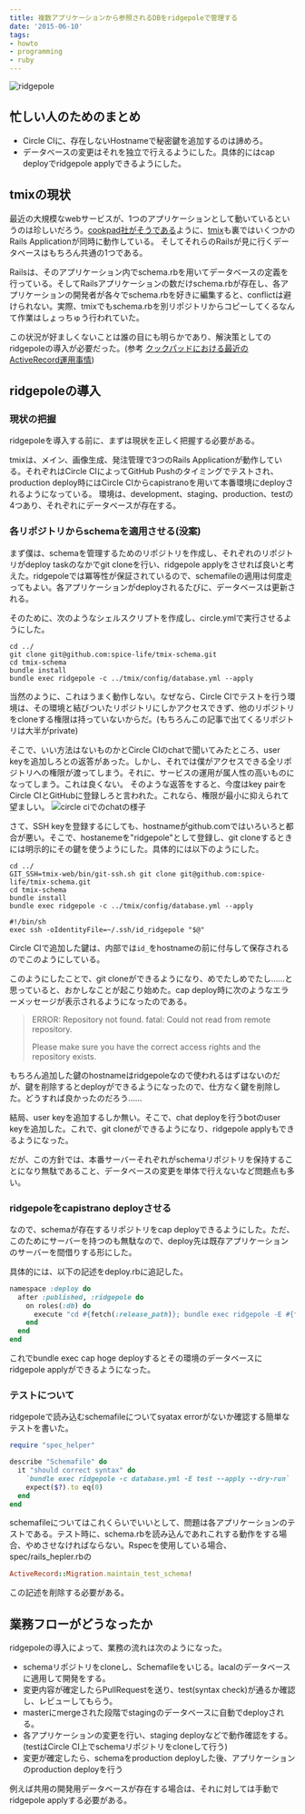 ```yaml
---
title: 複数アプリケーションから参照されるDBをridgepoleで管理する
date: '2015-06-10'
tags:
- howto
- programming
- ruby
---
```


![ridgepole](2015/ridgepole-01.png)

## 忙しい人のためのまとめ

- Circle CIに、存在しないHostnameで秘密鍵を追加するのは諦めろ。
- データベースの変更はそれを独立で行えるようにした。具体的にはcap deployでridgepole applyできるようにした。

## tmixの現状

最近の大規模なwebサービスが、1つのアプリケーションとして動いているというのは珍しいだろう。[cookpad社がそうである](http://techlife.cookpad.com/entry/2014/09/08/093000)ように、[tmix](http://tmix.jp)も裏ではいくつかのRails Applicationが同時に動作している。
そしてそれらのRailsが見に行くデータベースはもちろん共通の1つである。


Railsは、そのアプリケーション内でschema.rbを用いてデータベースの定義を行っている。そしてRailsアプリケーションの数だけschema.rbが存在し、各アプリケーションの開発者が各々でschema.rbを好きに編集すると、conflictは避けられない。実際、tmixでもschema.rbを別リポジトリからコピーしてくるなんて作業はしょっちゅう行われていた。


この状況が好ましくないことは誰の目にも明らかであり、解決策としてのridgepoleの導入が必要だった。(参考 [クックパッドにおける最近のActiveRecord運用事情](http://techlife.cookpad.com/entry/2014/08/28/194147))

## ridgepoleの導入
### 現状の把握

ridgepoleを導入する前に、まずは現状を正しく把握する必要がある。


tmixは、メイン、画像生成、発注管理で3つのRails Applicationが動作している。それぞれはCircle CIによってGitHub Pushのタイミングでテストされ、production deploy時にはCircle CIからcapistranoを用いて本番環境にdeployされるようになっている。
環境は、development、staging、production、testの4つあり、それぞれにデータベースが存在する。

### 各リポジトリからschemaを適用させる(没案)

まず僕は、schemaを管理するためのリポジトリを作成し、それぞれのリポジトリがdeploy taskのなかでgit cloneを行い、ridgepole applyをさせれば良いと考えた。ridgepoleでは冪等性が保証されているので、schemafileの適用は何度走ってもよい。各アプリケーションがdeployされるたびに、データベースは更新される。


そのために、次のようなシェルスクリプトを作成し、circle.ymlで実行させるようにした。

```shell
cd ../
git clone git@github.com:spice-life/tmix-schema.git
cd tmix-schema
bundle install
bundle exec ridgepole -c ../tmix/config/database.yml --apply
```

当然のように、これはうまく動作しない。なぜなら、Circle CIでテストを行う環境は、その環境と結びついたリポジトリにしかアクセスできず、他のリポジトリをcloneする権限は持っていないからだ。(もちろんこの記事で出てくるリポジトリは大半がprivate)


そこで、いい方法はないものかとCircle CIのchatで聞いてみたところ、user keyを追加しろとの返答があった。しかし、それでは僕がアクセスできる全リポジトリへの権限が渡ってしまう。それに、サービスの運用が属人性の高いものになってしまう。これは良くない。
そのような返答をすると、今度はkey pairをCircle CIとGitHubに登録しろと言われた。これなら、権限が最小に抑えられて望ましい。
![circle ciでのchatの様子](2015/ridgepole-02.png)


さて、SSH keyを登録するにしても、hostnameがgithub.comではいろいろと都合が悪い。そこで、hostanemeを"ridgepole"として登録し、git cloneするときには明示的にその鍵を使うようにした。具体的には以下のようにした。
 
```shell
cd ../
GIT_SSH=tmix-web/bin/git-ssh.sh git clone git@github.com:spice-life/tmix-schema.git
cd tmix-schema
bundle install
bundle exec ridgepole -c ../tmix/config/database.yml --apply
```

 
```shell
#!/bin/sh
exec ssh -oIdentityFile=~/.ssh/id_ridgepole "$@"
```

Circle CIで追加した鍵は、内部では`id_`をhostnameの前に付与して保存されるのでこのようにしている。


このようにしたことで、git cloneができるようになり、めでたしめでたし……と思っていると、おかしなことが起こり始めた。cap deploy時に次のようなエラーメッセージが表示されるようになったのである。

> ERROR: Repository not found.
> fatal: Could not read from remote repository.
>
> Please make sure you have the correct access rights
> and the repository exists.

もちろん追加した鍵のhostnameはridgepoleなので使われるはずはないのだが、鍵を削除するとdeployができるようになったので、仕方なく鍵を削除した。どうすれば良かったのだろう……


結局、user keyを追加するしか無い。そこで、chat deployを行うbotのuser keyを追加した。これで、git cloneができるようになり、ridgepole applyもできるようになった。


だが、この方針では、本番サーバーそれぞれがschemaリポジトリを保持することになり無駄であること、データベースの変更を単体で行えないなど問題点も多い。

### ridgepoleをcapistrano deployさせる

なので、schemaが存在するリポジトリをcap deployできるようにした。ただ、このためにサーバーを持つのも無駄なので、deploy先は既存アプリケーションのサーバーを間借りする形にした。


具体的には、以下の記述をdeploy.rbに追記した。
 
```ruby
namespace :deploy do
  after :published, :ridgepole do
    on roles(:db) do
      execute "cd #{fetch(:release_path)}; bundle exec ridgepole -E #{fetch(:stage)} -c database.yml --apply"
    end
  end
end
```

これでbundle exec cap hoge deployするとその環境のデータベースにridgepole applyができるようになった。

### テストについて

ridgepoleで読み込むschemafileについてsyatax errorがないか確認する簡単なテストを書いた。
 
```ruby
require "spec_helper"

describe "Schemafile" do
  it "should correct syntax" do
    `bundle exec ridgepole -c database.yml -E test --apply --dry-run`
    expect($?).to eq(0)
  end
end
```

schemafileについてはこれくらいでいいとして、問題は各アプリケーションのテストである。テスト時に、schema.rbを読み込んであれこれする動作をする場合、やめさせなければならない。Rspecを使用している場合、spec/rails_hepler.rbの
 
```ruby
ActiveRecord::Migration.maintain_test_schema!
```

この記述を削除する必要がある。


## 業務フローがどうなったか

ridgepoleの導入によって、業務の流れは次のようになった。

- schemaリポジトリをcloneし、Schemafileをいじる。lacalのデータベースに適用して開発をする。
- 変更内容が確定したらPullRequestを送り、test(syntax check)が通るか確認し、レビューしてもらう。
- masterにmergeされた段階でstagingのデータベースに自動でdeployされる。
- 各アプリケーションの変更を行い、staging deployなどで動作確認をする。(testはCircle CI上でschemaリポジトリをcloneして行う)
- 変更が確定したら、schemaをproduction deployした後、アプリケーションのproduction deployを行う


例えば共用の開発用データベースが存在する場合は、それに対しては手動でridgepole applyする必要がある。
